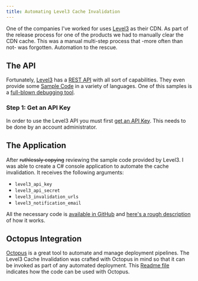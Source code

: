 ```yaml
---
title: Automating Level3 Cache Invalidation
---
```


One of the companies I've worked for uses [Level3](http://www.level3.com/) as their CDN. As part of the release process for one of the products we had to manually clear the CDN cache. This was a manual multi-step process that -more often than not- was forgotten. Automation to the rescue.  

## The API  
Fortunately, [Level3](http://www.level3.com/) has a [REST API](https://mediaportal.level3.com/webhelp/help/Content/API/APIGetStarted.htm) with all sort of capabilities. They even provide some [Sample Code](https://mediaportal.level3.com/webhelp/help/Content/API/API_SampleCode.htm) in a variety of languages. One of this samples is a [full-blown debugging tool](https://mediaportal.level3.com/webhelp/help/Content/API/API_Debugger.htm).  

### Step 1: Get an API Key  
In order to use the Level3 API you must first [get an API Key](https://mediaportal.level3.com/webhelp/help/Content/API/API_Key_UI.htm). This needs to be done by an account administrator.

## The Application  
After ~~ruthlessly copying~~ reviewing the sample code provided by Level3. I was able to create a C# console application to automate the cache invalidation. It receives the following arguments:  

- `level3_api_key`
- `level3_api_secret`
- `level3_invalidation_urls`
- `level3_notification_email`

All the necessary code is [available in GitHub](https://github.com/camilin87/level3_cache_invalidator) and [here's a rough description](https://github.com/camilin87/level3_cache_invalidator/blob/master/readme.md) of how it works.  

## Octopus Integration  
[Octopus](https://octopus.com/) is a great tool to automate and manage deployment pipelines. The Level3 Cache Invalidation was crafted with Octopus in mind so that it can be invoked as part of any automated deployment. This [Readme file](https://github.com/camilin87/level3_cache_invalidator/blob/master/readme.md) indicates how the code can be used with Octopus.  
